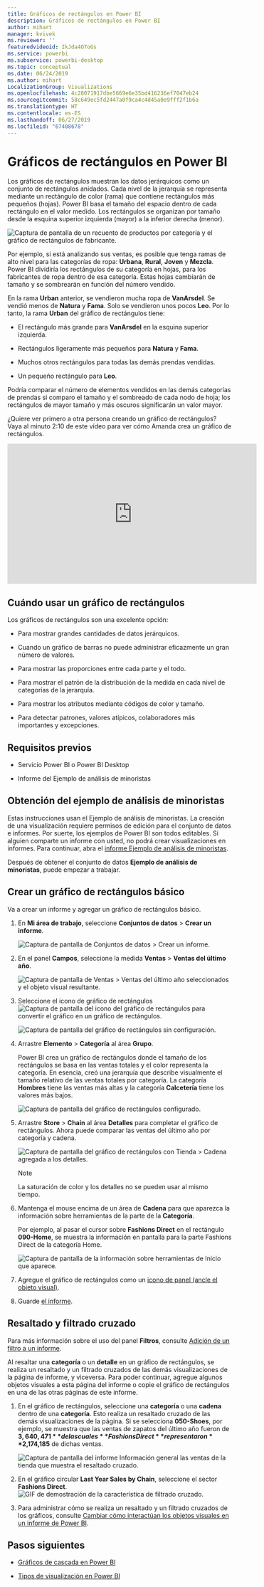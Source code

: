 ```yaml
---
title: Gráficos de rectángulos en Power BI
description: Gráficos de rectángulos en Power BI
author: mihart
manager: kvivek
ms.reviewer: ''
featuredvideoid: IkJda4O7oGs
ms.service: powerbi
ms.subservice: powerbi-desktop
ms.topic: conceptual
ms.date: 06/24/2019
ms.author: mihart
LocalizationGroup: Visualizations
ms.openlocfilehash: 4c28071917dbe5669e6e35bd416236ef7047eb24
ms.sourcegitcommit: 58c649ec5fd2447a0f9ca4c4d45a0e9fff2f1b6a
ms.translationtype: HT
ms.contentlocale: es-ES
ms.lasthandoff: 06/27/2019
ms.locfileid: "67408678"
---
```

# <a name="treemaps-in-power-bi"></a>Gráficos de rectángulos en Power BI

Los gráficos de rectángulos muestran los datos jerárquicos como un conjunto de rectángulos anidados. Cada nivel de la jerarquía se representa mediante un rectángulo de color (rama) que contiene rectángulos más pequeños (hojas). Power BI basa el tamaño del espacio dentro de cada rectángulo en el valor medido. Los rectángulos se organizan por tamaño desde la esquina superior izquierda (mayor) a la inferior derecha (menor).

![Captura de pantalla de un recuento de productos por categoría y el gráfico de rectángulos de fabricante.](media/power-bi-visualization-treemaps/pbi-nancy-viz-treemap.png)

Por ejemplo, si está analizando sus ventas, es posible que tenga ramas de alto nivel para las categorías de ropa: **Urbana**, **Rural**, **Joven** y **Mezcla**. Power BI dividiría los rectángulos de su categoría en hojas, para los fabricantes de ropa dentro de esa categoría. Estas hojas cambiarán de tamaño y se sombrearán en función del número vendido.

En la rama **Urban** anterior, se vendieron mucha ropa de **VanArsdel**. Se vendió menos de **Natura** y **Fama**. Solo se vendieron unos pocos **Leo**. Por lo tanto, la rama **Urban** del gráfico de rectángulos tiene:

* El rectángulo más grande para **VanArsdel** en la esquina superior izquierda.

* Rectángulos ligeramente más pequeños para **Natura** y **Fama**.

* Muchos otros rectángulos para todas las demás prendas vendidas.

* Un pequeño rectángulo para **Leo**.

Podría comparar el número de elementos vendidos en las demás categorías de prendas si comparo el tamaño y el sombreado de cada nodo de hoja; los rectángulos de mayor tamaño y más oscuros significarán un valor mayor.

¿Quiere ver primero a otra persona creando un gráfico de rectángulos? Vaya al minuto 2:10 de este vídeo para ver cómo Amanda crea un gráfico de rectángulos.

<iframe width="560" height="315" src="https://www.youtube.com/embed/IkJda4O7oGs" frameborder="0" allowfullscreen></iframe>

## <a name="when-to-use-a-treemap"></a>Cuándo usar un gráfico de rectángulos

Los gráficos de rectángulos son una excelente opción:

* Para mostrar grandes cantidades de datos jerárquicos.

* Cuando un gráfico de barras no puede administrar eficazmente un gran número de valores.

* Para mostrar las proporciones entre cada parte y el todo.

* Para mostrar el patrón de la distribución de la medida en cada nivel de categorías de la jerarquía.

* Para mostrar los atributos mediante códigos de color y tamaño.

* Para detectar patrones, valores atípicos, colaboradores más importantes y excepciones.

## <a name="prerequisites"></a>Requisitos previos

* Servicio Power BI o Power BI Desktop

* Informe del Ejemplo de análisis de minoristas

## <a name="get-the-retail-analysis-sample-report"></a>Obtención del ejemplo de análisis de minoristas

Estas instrucciones usan el Ejemplo de análisis de minoristas. La creación de una visualización requiere permisos de edición para el conjunto de datos e informes. Por suerte, los ejemplos de Power BI son todos editables. Si alguien comparte un informe con usted, no podrá crear visualizaciones en informes. Para continuar, abra el [ informe Ejemplo de análisis de minoristas](../sample-datasets.md).

Después de obtener el conjunto de datos **Ejemplo de análisis de minoristas**, puede empezar a trabajar.

## <a name="create-a-basic-treemap"></a>Crear un gráfico de rectángulos básico

Va a crear un informe y agregar un gráfico de rectángulos básico.

1. En **Mi área de trabajo**, seleccione **Conjuntos de datos** > **Crear un informe**.

    ![Captura de pantalla de Conjuntos de datos > Crear un informe.](media/power-bi-visualization-treemaps/power-bi-create-a-report.png)

1. En el panel **Campos**, seleccione la medida **Ventas** > **Ventas del último año**.

   ![Captura de pantalla de Ventas > Ventas del último año seleccionados y el objeto visual resultante.](media/power-bi-visualization-treemaps/treemapfirstvalue_new.png)

1. Seleccione el icono de gráfico de rectángulos ![Captura de pantalla del icono del gráfico de rectángulos](media/power-bi-visualization-treemaps/power-bi-treemap-icon.png) para convertir el gráfico en un gráfico de rectángulos.

   ![Captura de pantalla del gráfico de rectángulos sin configuración.](media/power-bi-visualization-treemaps/treemapconvertto_new.png)

1. Arrastre **Elemento** > **Categoría** al área **Grupo**.

    Power BI crea un gráfico de rectángulos donde el tamaño de los rectángulos se basa en las ventas totales y el color representa la categoría. En esencia, creó una jerarquía que describe visualmente el tamaño relativo de las ventas totales por categoría. La categoría **Hombres** tiene las ventas más altas y la categoría **Calcetería** tiene los valores más bajos.

    ![Captura de pantalla del gráfico de rectángulos configurado.](media/power-bi-visualization-treemaps/power-bi-complete.png)

1. Arrastre **Store** > **Chain** al área **Detalles** para completar el gráfico de rectángulos. Ahora puede comparar las ventas del último año por categoría y cadena.

   ![Captura de pantalla del gráfico de rectángulos con Tienda > Cadena agregada a los detalles.](media/power-bi-visualization-treemaps/power-bi-details.png)

   > [!NOTE]
   > La saturación de color y los detalles no se pueden usar al mismo tiempo.

1. Mantenga el mouse encima de un área de **Cadena** para que aparezca la información sobre herramientas de la parte de la **Categoría**.

    Por ejemplo, al pasar el cursor sobre **Fashions Direct** en el rectángulo **090-Home**, se muestra la información en pantalla para la parte Fashions Direct de la categoría Home.

   ![Captura de pantalla de la información sobre herramientas de Inicio que aparece.](media/power-bi-visualization-treemaps/treemaphoverdetail_new.png)

1. Agregue el gráfico de rectángulos como un [icono de panel (ancle el objeto visual)](../service-dashboard-tiles.md).

1. Guarde [el informe](../service-report-save.md).

## <a name="highlighting-and-cross-filtering"></a>Resaltado y filtrado cruzado

Para más información sobre el uso del panel **Filtros**, consulte [Adición de un filtro a un informe](../power-bi-report-add-filter.md).

Al resaltar una **categoría** o un **detalle** en un gráfico de rectángulos, se realiza un resaltado y un filtrado cruzados de las demás visualizaciones de la página de informe, y viceversa. Para poder continuar, agregue algunos objetos visuales a esta página del informe o copie el gráfico de rectángulos en una de las otras páginas de este informe.

1. En el gráfico de rectángulos, seleccione una **categoría** o una **cadena** dentro de una **categoría**. Esto realiza un resaltado cruzado de las demás visualizaciones de la página. Si se selecciona **050-Shoes**, por ejemplo, se muestra que las ventas de zapatos del último año fueron de **$3,640,471** de las cuales **Fashions Direct** representaron **$2,174,185** de dichas ventas.

   ![Captura de pantalla del informe Información general las ventas de la tienda que muestra el resaltado cruzado.](media/power-bi-visualization-treemaps/treemaphiliting.png)

1. En el gráfico circular **Last Year Sales by Chain**, seleccione el sector **Fashions Direct**.
   ![GIF de demostración de la característica de filtrado cruzado.](media/power-bi-visualization-treemaps/treemapnoowl.gif)

1. Para administrar cómo se realiza un resaltado y un filtrado cruzados de los gráficos, consulte [Cambiar cómo interactúan los objetos visuales en un informe de Power BI](../service-reports-visual-interactions.md).

## <a name="next-steps"></a>Pasos siguientes

* [Gráficos de cascada en Power BI](power-bi-visualization-waterfall-charts.md)

* [Tipos de visualización en Power BI](power-bi-visualization-types-for-reports-and-q-and-a.md)
